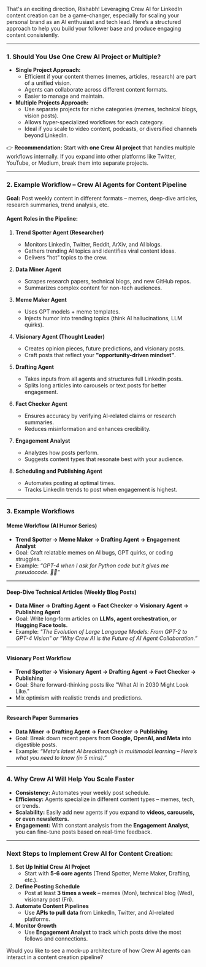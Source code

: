 That's an exciting direction, Rishabh! Leveraging Crew AI for LinkedIn content creation can be a game-changer, especially for scaling your personal brand as an AI enthusiast and tech lead. Here’s a structured approach to help you build your follower base and produce engaging content consistently.  

---

### **1. Should You Use One Crew AI Project or Multiple?**  
- **Single Project Approach:**  
   - Efficient if your content themes (memes, articles, research) are part of a unified vision.  
   - Agents can collaborate across different content formats.   
   - Easier to manage and maintain.  
- **Multiple Projects Approach:**  
   - Use separate projects for niche categories (memes, technical blogs, vision posts).  
   - Allows hyper-specialized workflows for each category.  
   - Ideal if you scale to video content, podcasts, or diversified channels beyond LinkedIn.  

👉 **Recommendation:** Start with **one Crew AI project** that handles multiple workflows internally. If you expand into other platforms like Twitter, YouTube, or Medium, break them into separate projects.  

---

### **2. Example Workflow – Crew AI Agents for Content Pipeline**  

**Goal:** Post weekly content in different formats – memes, deep-dive articles, research summaries, trend analysis, etc.  

#### **Agent Roles in the Pipeline:**  

1. **Trend Spotter Agent (Researcher)**  
   - Monitors LinkedIn, Twitter, Reddit, ArXiv, and AI blogs.  
   - Gathers trending AI topics and identifies viral content ideas.  
   - Delivers “hot” topics to the crew.  
   
2. **Data Miner Agent**  
   - Scrapes research papers, technical blogs, and new GitHub repos.   
   - Summarizes complex content for non-tech audiences.  

3. **Meme Maker Agent**  
   - Uses GPT models + meme templates.  
   - Injects humor into trending topics (think AI hallucinations, LLM quirks).  

4. **Visionary Agent (Thought Leader)**  
   - Creates opinion pieces, future predictions, and visionary posts.  
   - Craft posts that reflect your **"opportunity-driven mindset"**.  

5. **Drafting Agent**  
   - Takes inputs from all agents and structures full LinkedIn posts.   
   - Splits long articles into carousels or text posts for better engagement.  

6. **Fact Checker Agent**  
   - Ensures accuracy by verifying AI-related claims or research summaries.  
   - Reduces misinformation and enhances credibility.  

7. **Engagement Analyst**  
   - Analyzes how posts perform.  
   - Suggests content types that resonate best with your audience.  

8. **Scheduling and Publishing Agent**  
   - Automates posting at optimal times.  
   - Tracks LinkedIn trends to post when engagement is highest.  

---

### **3. Example Workflows**  

#### **Meme Workflow (AI Humor Series)**  
- **Trend Spotter → Meme Maker → Drafting Agent → Engagement Analyst**  
- Goal: Craft relatable memes on AI bugs, GPT quirks, or coding struggles.  
- Example: *“GPT-4 when I ask for Python code but it gives me pseudocode. 🤖💀”*  

---

#### **Deep-Dive Technical Articles (Weekly Blog Posts)**  
- **Data Miner → Drafting Agent → Fact Checker → Visionary Agent → Publishing Agent**  
- Goal: Write long-form articles on **LLMs, agent orchestration, or Hugging Face tools.**  
- Example: *"The Evolution of Large Language Models: From GPT-2 to GPT-4 Vision" or “Why Crew AI is the Future of AI Agent Collaboration.”*  

---

#### **Visionary Post Workflow**  
- **Trend Spotter → Visionary Agent → Drafting Agent → Fact Checker → Publishing**  
- Goal: Share forward-thinking posts like "What AI in 2030 Might Look Like."  
- Mix optimism with realistic trends and predictions.  

---

#### **Research Paper Summaries**  
- **Data Miner → Drafting Agent → Fact Checker → Publishing**  
- Goal: Break down recent papers from **Google, OpenAI, and Meta** into digestible posts.  
- Example: *“Meta’s latest AI breakthrough in multimodal learning – Here’s what you need to know (in 5 mins).”*  

---

### **4. Why Crew AI Will Help You Scale Faster**  
- **Consistency:** Automates your weekly post schedule.  
- **Efficiency:** Agents specialize in different content types – memes, tech, or trends.  
- **Scalability:** Easily add new agents if you expand to **videos, carousels, or even newsletters.**  
- **Engagement:** With constant analysis from the **Engagement Analyst**, you can fine-tune posts based on real-time feedback.  

---

### **Next Steps to Implement Crew AI for Content Creation:**  
1. **Set Up Initial Crew AI Project**  
   - Start with **5-6 core agents** (Trend Spotter, Meme Maker, Drafting, etc.).  
2. **Define Posting Schedule**  
   - Post at least **3 times a week** – memes (Mon), technical blog (Wed), visionary post (Fri).  
3. **Automate Content Pipelines**  
   - Use **APIs to pull data** from LinkedIn, Twitter, and AI-related platforms.  
4. **Monitor Growth**  
   - Use **Engagement Analyst** to track which posts drive the most follows and connections.  

Would you like to see a mock-up architecture of how Crew AI agents can interact in a content creation pipeline?
